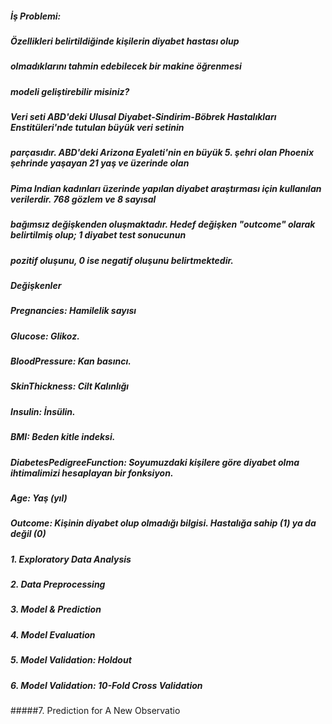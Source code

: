 #####  İş Problemi:

##### Özellikleri belirtildiğinde kişilerin diyabet hastası olup
##### olmadıklarını tahmin edebilecek bir makine öğrenmesi
##### modeli geliştirebilir misiniz?

##### Veri seti ABD'deki Ulusal Diyabet-Sindirim-Böbrek Hastalıkları Enstitüleri'nde tutulan büyük veri setinin
##### parçasıdır. ABD'deki Arizona Eyaleti'nin en büyük 5. şehri olan Phoenix şehrinde yaşayan 21 yaş ve üzerinde olan
##### Pima Indian kadınları üzerinde yapılan diyabet araştırması için kullanılan verilerdir. 768 gözlem ve 8 sayısal
##### bağımsız değişkenden oluşmaktadır. Hedef değişken "outcome" olarak belirtilmiş olup; 1 diyabet test sonucunun
##### pozitif oluşunu, 0 ise negatif oluşunu belirtmektedir.

##### Değişkenler
##### Pregnancies: Hamilelik sayısı
##### Glucose: Glikoz.
##### BloodPressure: Kan basıncı.
##### SkinThickness: Cilt Kalınlığı
##### Insulin: İnsülin.
##### BMI: Beden kitle indeksi.
##### DiabetesPedigreeFunction: Soyumuzdaki kişilere göre diyabet olma ihtimalimizi hesaplayan bir fonksiyon.
##### Age: Yaş (yıl)
##### Outcome: Kişinin diyabet olup olmadığı bilgisi. Hastalığa sahip (1) ya da değil (0)


##### 1. Exploratory Data Analysis
##### 2. Data Preprocessing
##### 3. Model & Prediction
##### 4. Model Evaluation
##### 5. Model Validation: Holdout
##### 6. Model Validation: 10-Fold Cross Validation
#####7. Prediction for A New Observatio
